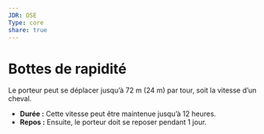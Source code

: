 ```yaml
---
JDR: OSE
Type: core
share: true
---
```

# Bottes de rapidité

Le porteur peut se déplacer jusqu’à 72 m (24 m) par tour, soit la vitesse d’un cheval.

- **Durée :** Cette vitesse peut être maintenue jusqu’à 12 heures.
- **Repos :** Ensuite, le porteur doit se reposer pendant 1 jour.